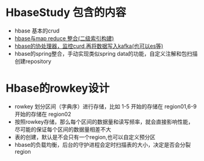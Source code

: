# HbaseStudy 包含的内容
 - hbase 基本的crud
 - <a href="https://github.com/rongyingjie/HbaseStudy/blob/master/src/main/java/cn/gxufe/hbase/secondary/index/UserIndexMap.java">hbase与map reduce 整合(二级索引构建)</a>
 - <a href="https://github.com/rongyingjie/HbaseStudy/blob/master/src/main/java/cn/gxufe/hbase/coprocessor/observer/KafkaRegionObserver.java">hbase的协处理器，监控curd,再将数据写入kafka(也可以es等)</a>
 - hbase的spring整合，手动实现类似spring data的功能，自定义注解和包扫描创建repository

# Hbase的rowkey设计
 - rowkey 划分区间（字典序）进行存储，比如 1-5 开始的存储在 region01,6-9 开始的存储在 region02
 - 按照rowkey存储，那么每个区间的数据量和读写频率，就会直接影响性能，尽可能的保证每个区间的数据量相差不大
 - 表的创建，默认是不会只有一个region,也可以自定义预分区
 - hbase的负载均衡，后台的守护进程会定时扫描表的大小，决定是否会分裂region

